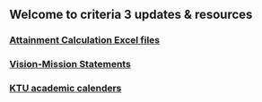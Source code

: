 
## Welcome to criteria 3 updates & resources

### <a href="https://criteria3.github.com/excel">Attainment Calculation Excel files</a>

### <a href="https://criteria3.github.com/vision">Vision-Mission Statements</a>

### <a href="https://criteria3.github.com/calender">KTU academic calenders</a>


